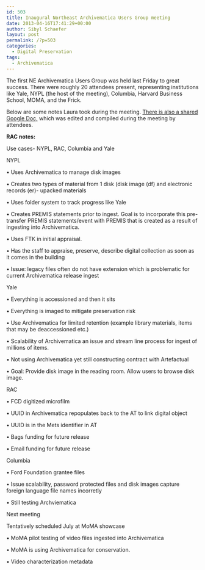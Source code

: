 ```yaml
---
id: 503
title: Inaugural Northeast Archivematica Users Group meeting
date: 2013-04-16T17:41:29+00:00
author: Sibyl Schaefer
layout: post
permalink: /?p=503
categories:
  - Digital Preservation
tags:
  - Archivematica
---
```

The first NE Archivematica Users Group was held last Friday to great success. There were roughly 20 attendees present, representing institutions like Yale, NYPL (the host of the meeting), Columbia, Harvard Business School, MOMA, and the Frick.

Below are some notes Laura took during the meeting. [There is also a shared Google Doc,](https://docs.google.com/document/d/1kQJB-0b5VtLDfuomfOOhew5Dxq7UdtDuUF1FEtn0BBM/edit) which was edited and compiled during the meeting by attendees.

**RAC notes:**<!--more-->



Use cases- NYPL, RAC, Columbia and Yale

NYPL

• Uses Archivematica to manage disk images

• Creates two types of material from 1 disk (disk image (df) and electronic records (er)- upacked materials

• Uses folder system to track progress like Yale

• Creates PREMIS statements prior to ingest. Goal is to incorporate this pre-transfer PREMIS statements/event with PREMIS that is created as a result of ingesting into Archivematica.

• Uses FTK in initial appraisal.

• Has the staff to appraise, preserve, describe digital collection as soon as it comes in the building

• Issue: legacy files often do not have extension which is problematic for current Archivematica release ingest

Yale

• Everything is accessioned and then it sits

• Everything is imaged to mitigate preservation risk

• Use Archivematica for limited retention (example library materials, items that may be deaccessioned etc.)

• Scalability of Archivematica an issue and stream line process for ingest of millions of items.

• Not using Archivematica yet still constructing contract with Artefactual

• Goal: Provide disk image in the reading room. Allow users to browse disk image.

RAC

• FCD digitized microfilm

• UUID in Archivematica repopulates back to the AT to link digital object

• UUID is in the Mets identifier in AT

• Bags funding for future release

• Email funding for future release

Columbia

• Ford Foundation grantee files

• Issue scalability, password protected files and disk images capture foreign language file names incorretly

• Still testing Archviematica

Next meeting

Tentatively scheduled July at MoMA showcase

• MoMA pilot testing of video files ingested into Archivematica

• MoMA is using Archivematica for conservation.

• Video characterization metadata
